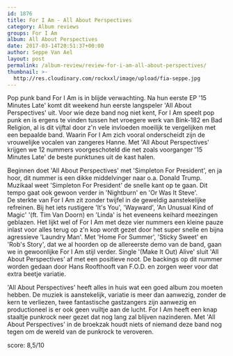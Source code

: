 ```yaml
---
id: 1876
title: For I Am - All About Perspectives
category: Album reviews
groups: For I Am
album: All About Perspectives
date: 2017-03-14T20:51:37+00:00
author: Seppe Van Ael
layout: post
permalink: /album-review/review-for-i-am-all-about-perspectives/
thumbnail: >-
  http://res.cloudinary.com/rockxxl/image/upload/fia-seppe.jpg
---
```

Pop punk band For I Am is in blijde verwachting. Na hun eerste EP '15 Minutes Late' komt dit weekend hun eerste langspeler 'All About Perspectives' uit. Voor wie deze band nog niet kent, For I Am speelt pop punk en is ergens te vinden tussen het vroegere werk van Bink-182 en Bad Religion, al is dit vijftal door z'n vele invloeden moeilijk te vergelijken met een bepaalde band. Waarin For I Am zich vooral onderscheidt zijn de vrouwelijke vocalen van zangeres Hanne. Met 'All About Perspectives' krijgen we 12 nummers voorgeschoteld die net zoals voorganger '15 Minutes Late' de beste punktunes uit de kast halen.

Beginnen doet 'All About Perspectives' met 'Simpleton For President', en ja hoor, dit nummer is een dikke middelvinger naar o.a. Donald Trump. Muzikaal weet 'Simpleton For President' de snelle kant op te gaan. Dit tempo gaat ook gewoon verder in 'Nightburn' en 'Or Was It Steve'. De sterkte van For I Am zit zonder twijfel in de geweldig aanstekelijke refreinen. Bij het iets rustigere 'It's You', 'Wayward', 'An Unusual Kind of Magic' '(ft. Tim Van Doorn) en 'Linda' is het eveneens keihard meezingen geblazen. Het lijkt wel of For I Am met deze vier nummers een kleine pauze inlast voor alles terug op z'n kop wordt gezet door het super snelle en bijna agressieve 'Laundry Man'. Met 'Home For Summer', 'Sticky Sweet' en 'Rob's Story', dat we al hoorden op de allereerste demo van de band, gaan we in gewoonlijke For I Am stijl verder. Single '(Make It Out) Alive' sluit 'All About Perspectives' af met een positieve noot. De backings op dit nummer worden gedaan door Hans Roofthooft van F.O.D. en zorgen weer voor dat extra beetje variatie.

'All About Perspectives' heeft alles in huis wat een goed album zou moeten hebben. De muziek is aanstekelijk, variatie is meer dan aanwezig, zonder de kern te verliezen, twee fantastische gastzangers zijn aanwezig en productioneel is er ook geen vuiltje aan de lucht. For I Am heeft een knap staaltje punkrock neer gezet dat nog lang zal blijven nazinderen. Met 'All About Perspectives' in de broekzak houdt niets of niemand deze band nog tegen om de wereld van de punkrock te veroveren.

score: 8,5/10
